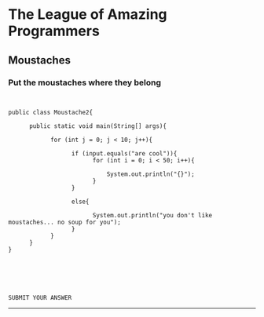 

# The League of Amazing Programmers


## Moustaches


### Put the moustaches where they belong

```

  
public class Moustache2{

      public static void main(String[] args){ 

          	for (int j = 0; j < 10; j++){

                  if (input.equals("are cool")){
                        for (int i = 0; i < 50; i++){ 

                            System.out.println("{}");
                        }
                  }

                  else{

                        System.out.println("you don't like moustaches... no soup for you");
                  }
            }
      }
}

 

  
  

SUBMIT YOUR ANSWER
```
<hr size="3"/>


